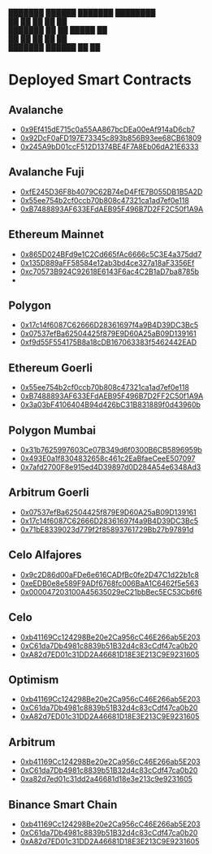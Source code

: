 ███████  ██████  ███████ ████████  
██      ██    ██ ██         ██     
███████ ██    ██ █████      ██     
     ██ ██    ██ ██         ██     
███████  ██████  ██         ██      
                                                               
                                                               
# Deployed Smart Contracts

## Avalanche
- [0x9Ef415dE715c0a55AA867bcDEa00eAf914aD6cb7](https://snowtrace.io/address/0x9Ef415dE715c0a55AA867bcDEa00eAf914aD6cb7)
- [0x92DcF0aFD197E73345c893b856B93ee68CB61809](https://snowtrace.io/address/0x92DcF0aFD197E73345c893b856B93ee68CB61809)
- [0x245A9bD01ccF512D1374BE4F7A8Eb06dA21E6333](https://snowtrace.io/address/0x245A9bD01ccF512D1374BE4F7A8Eb06dA21E6333)

## Avalanche Fuji
- [0xfE245D36F8b4079C62B74eD4FfE7B055DB1B5A2D](https://testnet.snowtrace.io/address/0xfE245D36F8b4079C62B74eD4FfE7B055DB1B5A2D)
- [0x55ee754b2cf0ccb70b808c47321ca1ad7ef0e118](https://testnet.snowtrace.io/address/0x55ee754b2cf0ccb70b808c47321ca1ad7ef0e118)
- [0xB7488893AF633EFdAEB95F496B7D2FF2C50f1A9A](https://testnet.snowtrace.io/address/0xB7488893AF633EFdAEB95F496B7D2FF2C50f1A9A)

## Ethereum Mainnet
- [0x865D024BFd9e1C2Cd665fAc6666c5C3E4a375dd7](https://www.etherscan.io/address/0x865D024BFd9e1C2Cd665fAc6666c5C3E4a375dd7)
- [0x135D889aFF58584e12ab3bd4ce327a18aF3356Ef](https://www.etherscan.io/address/0x135D889aFF58584e12ab3bd4ce327a18aF3356Ef)
- [0xc70573B924C92618E6143F6ac4C2B1aD7ba8785b](https://www.etherscan.io/address/0xc70573B924C92618E6143F6ac4C2B1aD7ba8785b)
-
## Polygon
- [0x17c14f6087C62666D28361697f4a9B4D39DC3Bc5](https://polygonscan.com/address/0x17c14f6087c62666d28361697f4a9b4d39dc3bc5)
- [0x07537efBa62504425f879E9D60A25aB09D139161](https://polygonscan.com/address/0x07537efBa62504425f879E9D60A25aB09D139161)
- [0xf9d55F554175B8a18cDB167063383f5462442EAD](https://polygonscan.com/address/0xf9d55F554175B8a18cDB167063383f5462442EAD)

## Ethereum Goerli
- [0x55ee754b2cf0ccb70b808c47321ca1ad7ef0e118](https://goerli.etherscan.io/address/0x55ee754b2cf0ccb70b808c47321ca1ad7ef0e118)
- [0xB7488893AF633EFdAEB95F496B7D2FF2C50f1A9A](https://goerli.etherscan.io/address/0xB7488893AF633EFdAEB95F496B7D2FF2C50f1A9A)
- [0x3a03bF4106404B94d426bC31B831889f0d43960b](https://goerli.etherscan.io/address/0x3a03bF4106404B94d426bC31B831889f0d43960b)

## Polygon Mumbai
- [0x31b7625997603Ce07B349d6f0300B6CB5896959b](https://mumbai.polygonscan.com/address/0x31b7625997603Ce07B349d6f0300B6CB5896959b)
- [0x493E0a1f8304832658c461c2EaBfaeCeeE507097](https://mumbai.polygonscan.com/address/0x493E0a1f8304832658c461c2EaBfaeCeeE507097)
- [0x7afd2700F8e915ed4D39897d0D284A54e6348Ad3](https://mumbai.polygonscan.com/address/0x7afd2700F8e915ed4D39897d0D284A54e6348Ad3)

## Arbitrum Goerli
- [0x07537efBa62504425f879E9D60A25aB09D139161](https://goerli.arbiscan.io/address/0x07537efBa62504425f879E9D60A25aB09D139161)
- [0x17c14f6087C62666D28361697f4a9B4D39DC3Bc5](https://goerli.arbiscan.io/address/0x17c14f6087C62666D28361697f4a9B4D39DC3Bc5)
- [0x71bE8339023d779f2f85893761729Bb27b97891d](https://goerli.arbiscan.io/address/0x71bE8339023d779f2f85893761729Bb27b97891d)

## Celo Alfajores
- [0x9c2D86d00aFDe6e616CADfBc0fe2D47C1d22b1c8](https://alfajores.celoscan.io/address/0x9c2D86d00aFDe6e616CADfBc0fe2D47C1d22b1c8)
- [0xeEDB0e8e589F9ADf6768fc006BaA1C6462f5e563](https://alfajores.celoscan.io/address/0xeEDB0e8e589F9ADf6768fc006BaA1C6462f5e563)
- [0x000047203100A45635029eC21bbBec5EC53Cb6f6](https://alfajores.celoscan.io/address/0x000047203100A45635029eC21bbBec5EC53Cb6f6)

## Celo
- [0xb41169Cc124298Be20e2Ca956cC46E266ab5E203](https://explorer.celo.org/mainnet/address/0xb41169Cc124298Be20e2Ca956cC46E266ab5E203)
- [0xC61da7Db4981c8839b51B32d4c83cCdf47ca0b20](https://explorer.celo.org/mainnet/address/0xC61da7Db4981c8839b51B32d4c83cCdf47ca0b20)
- [0xA82d7ED01c31DD2A46681D18E3E213C9E9231605](https://explorer.celo.org/mainnet/address/0xA82d7ED01c31DD2A46681D18E3E213C9E9231605)

## Optimism
- [0xb41169Cc124298Be20e2Ca956cC46E266ab5E203](https://optimistic.etherscan.io/address/0xb41169cc124298be20e2ca956cc46e266ab5e203)
- [0xC61da7Db4981c8839b51B32d4c83cCdf47ca0b20](https://optimistic.etherscan.io/address/0xC61da7Db4981c8839b51B32d4c83cCdf47ca0b20)
- [0xA82d7ED01c31DD2A46681D18E3E213C9E9231605](https://optimistic.etherscan.io/address/0xA82d7ED01c31DD2A46681D18E3E213C9E9231605)

## Arbitrum
- [0xb41169Cc124298Be20e2Ca956cC46E266ab5E203](https://arbiscan.io/address/0xb41169Cc124298Be20e2Ca956cC46E266ab5E203)
- [0xC61da7Db4981c8839b51B32d4c83cCdf47ca0b20](https://arbiscan.io/address/0xC61da7Db4981c8839b51B32d4c83cCdf47ca0b20)
- [0xa82d7ed01c31dd2a46681d18e3e213c9e9231605](https://arbiscan.io/address/0xa82d7ed01c31dd2a46681d18e3e213c9e9231605)

## Binance Smart Chain
- [0xb41169Cc124298Be20e2Ca956cC46E266ab5E203](https://bscscan.com/address/0xb41169Cc124298Be20e2Ca956cC46E266ab5E203)
- [0xC61da7Db4981c8839b51B32d4c83cCdf47ca0b20](https://bscscan.com/address/0xC61da7Db4981c8839b51B32d4c83cCdf47ca0b20)
- [0xA82d7ED01c31DD2A46681D18E3E213C9E9231605](https://bscscan.com/address/0xA82d7ED01c31DD2A46681D18E3E213C9E9231605)


